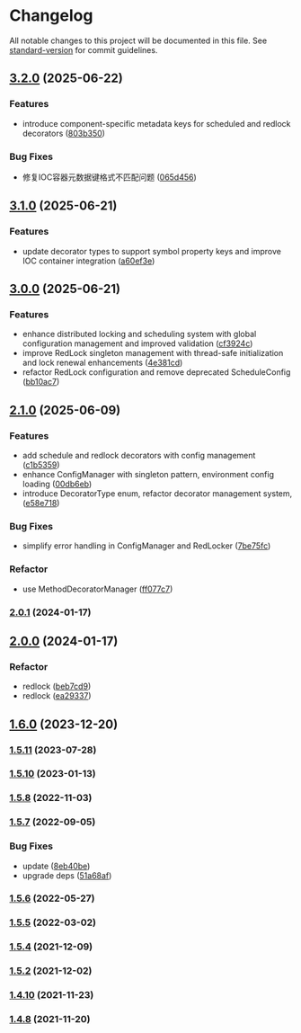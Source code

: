 # Changelog

All notable changes to this project will be documented in this file. See [standard-version](https://github.com/conventional-changelog/standard-version) for commit guidelines.

## [3.2.0](https://github.com/thinkkoa/koatty_schedule/compare/v3.1.0...v3.2.0) (2025-06-22)


### Features

* introduce component-specific metadata keys for scheduled and redlock decorators ([803b350](https://github.com/thinkkoa/koatty_schedule/commit/803b3503489c02ab138b3f9f14cb520dd6c7fec4))


### Bug Fixes

* 修复IOC容器元数据键格式不匹配问题 ([065d456](https://github.com/thinkkoa/koatty_schedule/commit/065d456fc65004e25eb19838da96bf0a52cb2af1))

## [3.1.0](https://github.com/thinkkoa/koatty_schedule/compare/v3.0.0...v3.1.0) (2025-06-21)


### Features

* update decorator types to support symbol property keys and improve IOC container integration ([a60ef3e](https://github.com/thinkkoa/koatty_schedule/commit/a60ef3e361b245f97ba0d6ee51d42efd437a1252))

## [3.0.0](https://github.com/thinkkoa/koatty_schedule/compare/v2.1.0...v3.0.0) (2025-06-21)


### Features

* enhance distributed locking and scheduling system with global configuration management and improved validation ([cf3924c](https://github.com/thinkkoa/koatty_schedule/commit/cf3924cf6bccf951f070c68e33483ae935828382))
* improve RedLock singleton management with thread-safe initialization and lock renewal enhancements ([4e381cd](https://github.com/thinkkoa/koatty_schedule/commit/4e381cd8eec6aa366a6db813918f213f07b02921))
* refactor RedLock configuration and remove deprecated ScheduleConfig ([bb10ac7](https://github.com/thinkkoa/koatty_schedule/commit/bb10ac7dab67d32ca75a43db92c587a662bc1b9f))

## [2.1.0](https://github.com/thinkkoa/koatty_schedule/compare/v2.0.1...v2.1.0) (2025-06-09)


### Features

* add schedule and redlock decorators with config management ([c1b5359](https://github.com/thinkkoa/koatty_schedule/commit/c1b535940df2b8a3403bf024137519246945870e))
* enhance ConfigManager with singleton pattern, environment config loading ([00db6eb](https://github.com/thinkkoa/koatty_schedule/commit/00db6eb97bdae226aaf433b23c770704b33d05e8))
* introduce DecoratorType enum, refactor decorator management system, ([e58e718](https://github.com/thinkkoa/koatty_schedule/commit/e58e718975e663820778352bedb6421e6852ba9f))


### Bug Fixes

* simplify error handling in ConfigManager and RedLocker ([7be75fc](https://github.com/thinkkoa/koatty_schedule/commit/7be75fc7f4160094b57ca64905df4c81f77adb51))


### Refactor

* use MethodDecoratorManager ([ff077c7](https://github.com/thinkkoa/koatty_schedule/commit/ff077c7211bb6cf258c6885e1d7dcbdacde90ef1))

### [2.0.1](https://github.com/thinkkoa/koatty_schedule/compare/v2.0.0...v2.0.1) (2024-01-17)

## [2.0.0](https://github.com/thinkkoa/koatty_schedule/compare/v1.6.0...v2.0.0) (2024-01-17)


### Refactor

* redlock ([beb7cd9](https://github.com/thinkkoa/koatty_schedule/commit/beb7cd90878319cb1c480f4ad11b2632c184872b))
* redlock ([ea29337](https://github.com/thinkkoa/koatty_schedule/commit/ea29337052aee081322918914876a95923d314ae))

## [1.6.0](https://github.com/thinkkoa/koatty_schedule/compare/v1.5.11...v1.6.0) (2023-12-20)

### [1.5.11](https://github.com/thinkkoa/koatty_schedule/compare/v1.5.10...v1.5.11) (2023-07-28)

### [1.5.10](https://github.com/thinkkoa/koatty_schedule/compare/v1.5.8...v1.5.10) (2023-01-13)

### [1.5.8](https://github.com/thinkkoa/koatty_schedule/compare/v1.5.7...v1.5.8) (2022-11-03)

### [1.5.7](https://github.com/thinkkoa/koatty_schedule/compare/v1.5.6...v1.5.7) (2022-09-05)


### Bug Fixes

* update ([8eb40be](https://github.com/thinkkoa/koatty_schedule/commit/8eb40be4f0778d218a2a8b9a9370ffbe26c9e884))
* upgrade deps ([51a68af](https://github.com/thinkkoa/koatty_schedule/commit/51a68af12437a08e3a5468b27b57ae597f66695d))

### [1.5.6](https://github.com/thinkkoa/koatty_schedule/compare/v1.5.5...v1.5.6) (2022-05-27)

### [1.5.5](https://github.com/thinkkoa/koatty_schedule/compare/v1.5.4...v1.5.5) (2022-03-02)

### [1.5.4](https://github.com/thinkkoa/koatty_schedule/compare/v1.5.2...v1.5.4) (2021-12-09)

### [1.5.2](https://github.com/thinkkoa/koatty_schedule/compare/v1.4.10...v1.5.2) (2021-12-02)

### [1.4.10](https://github.com/thinkkoa/koatty_schedule/compare/v1.4.8...v1.4.10) (2021-11-23)

### [1.4.8](https://github.com/thinkkoa/koatty_schedule/compare/v1.4.6...v1.4.8) (2021-11-20)
